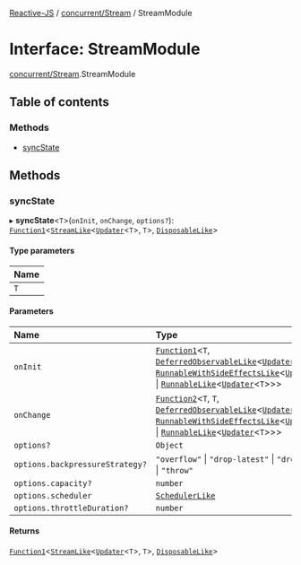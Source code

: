 [Reactive-JS](../README.md) / [concurrent/Stream](../modules/concurrent_Stream.md) / StreamModule

# Interface: StreamModule

[concurrent/Stream](../modules/concurrent_Stream.md).StreamModule

## Table of contents

### Methods

- [syncState](concurrent_Stream.StreamModule.md#syncstate)

## Methods

### syncState

▸ **syncState**<`T`\>(`onInit`, `onChange`, `options?`): [`Function1`](../modules/functions.md#function1)<[`StreamLike`](concurrent.StreamLike.md)<[`Updater`](../modules/functions.md#updater)<`T`\>, `T`\>, [`DisposableLike`](utils.DisposableLike.md)\>

#### Type parameters

| Name |
| :------ |
| `T` |

#### Parameters

| Name | Type |
| :------ | :------ |
| `onInit` | [`Function1`](../modules/functions.md#function1)<`T`, [`DeferredObservableLike`](concurrent.DeferredObservableLike.md)<[`Updater`](../modules/functions.md#updater)<`T`\>\> \| [`RunnableWithSideEffectsLike`](concurrent.RunnableWithSideEffectsLike.md)<[`Updater`](../modules/functions.md#updater)<`T`\>\> \| [`RunnableLike`](concurrent.RunnableLike.md)<[`Updater`](../modules/functions.md#updater)<`T`\>\>\> |
| `onChange` | [`Function2`](../modules/functions.md#function2)<`T`, `T`, [`DeferredObservableLike`](concurrent.DeferredObservableLike.md)<[`Updater`](../modules/functions.md#updater)<`T`\>\> \| [`RunnableWithSideEffectsLike`](concurrent.RunnableWithSideEffectsLike.md)<[`Updater`](../modules/functions.md#updater)<`T`\>\> \| [`RunnableLike`](concurrent.RunnableLike.md)<[`Updater`](../modules/functions.md#updater)<`T`\>\>\> |
| `options?` | `Object` |
| `options.backpressureStrategy?` | ``"overflow"`` \| ``"drop-latest"`` \| ``"drop-oldest"`` \| ``"throw"`` |
| `options.capacity?` | `number` |
| `options.scheduler` | [`SchedulerLike`](concurrent.SchedulerLike.md) |
| `options.throttleDuration?` | `number` |

#### Returns

[`Function1`](../modules/functions.md#function1)<[`StreamLike`](concurrent.StreamLike.md)<[`Updater`](../modules/functions.md#updater)<`T`\>, `T`\>, [`DisposableLike`](utils.DisposableLike.md)\>
